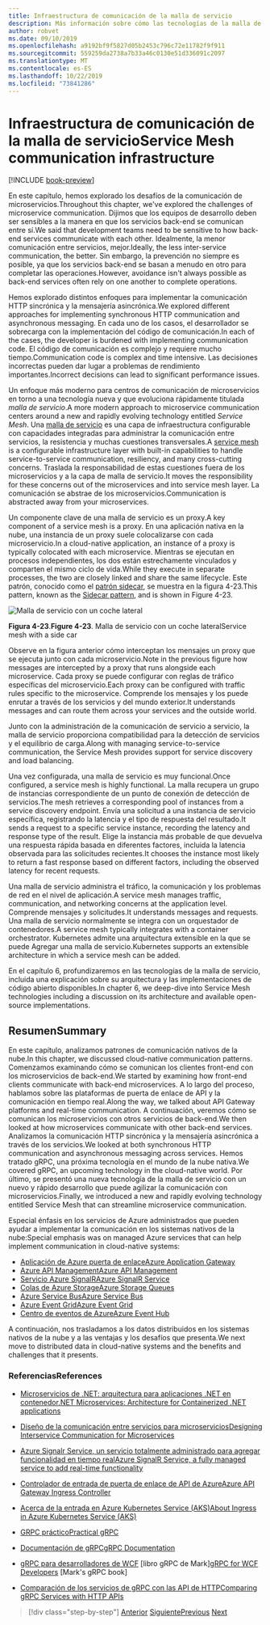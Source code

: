 ```yaml
---
title: Infraestructura de comunicación de la malla de servicio
description: Más información sobre cómo las tecnologías de la malla de servicio simplifican la comunicación de microservicios nativa en la nube
author: robvet
ms.date: 09/10/2019
ms.openlocfilehash: a9192bf9f5827d05b2453c796c72e11782f9f911
ms.sourcegitcommit: 559259da2738a7b33a46c0130e51d336091c2097
ms.translationtype: MT
ms.contentlocale: es-ES
ms.lasthandoff: 10/22/2019
ms.locfileid: "73841286"
---
```

# <a name="service-mesh-communication-infrastructure"></a><span data-ttu-id="a80ea-103">Infraestructura de comunicación de la malla de servicio</span><span class="sxs-lookup"><span data-stu-id="a80ea-103">Service Mesh communication infrastructure</span></span>

[!INCLUDE [book-preview](../../../includes/book-preview.md)]

<span data-ttu-id="a80ea-104">En este capítulo, hemos explorado los desafíos de la comunicación de microservicios.</span><span class="sxs-lookup"><span data-stu-id="a80ea-104">Throughout this chapter, we've explored the challenges of microservice communication.</span></span> <span data-ttu-id="a80ea-105">Dijimos que los equipos de desarrollo deben ser sensibles a la manera en que los servicios back-end se comunican entre sí.</span><span class="sxs-lookup"><span data-stu-id="a80ea-105">We said that development teams need to be sensitive to how back-end services communicate with each other.</span></span> <span data-ttu-id="a80ea-106">Idealmente, la menor comunicación entre servicios, mejor.</span><span class="sxs-lookup"><span data-stu-id="a80ea-106">Ideally, the less inter-service communication, the better.</span></span> <span data-ttu-id="a80ea-107">Sin embargo, la prevención no siempre es posible, ya que los servicios back-end se basan a menudo en otro para completar las operaciones.</span><span class="sxs-lookup"><span data-stu-id="a80ea-107">However, avoidance isn't always possible as back-end services often rely on one another to complete operations.</span></span>

<span data-ttu-id="a80ea-108">Hemos explorado distintos enfoques para implementar la comunicación HTTP sincrónica y la mensajería asincrónica.</span><span class="sxs-lookup"><span data-stu-id="a80ea-108">We explored different approaches for implementing synchronous HTTP communication and asynchronous messaging.</span></span> <span data-ttu-id="a80ea-109">En cada uno de los casos, el desarrollador se sobrecarga con la implementación del código de comunicación.</span><span class="sxs-lookup"><span data-stu-id="a80ea-109">In each of the cases, the developer is burdened with implementing communication code.</span></span> <span data-ttu-id="a80ea-110">El código de comunicación es complejo y requiere mucho tiempo.</span><span class="sxs-lookup"><span data-stu-id="a80ea-110">Communication code is complex and time intensive.</span></span> <span data-ttu-id="a80ea-111">Las decisiones incorrectas pueden dar lugar a problemas de rendimiento importantes.</span><span class="sxs-lookup"><span data-stu-id="a80ea-111">Incorrect decisions can lead to significant performance issues.</span></span>

<span data-ttu-id="a80ea-112">Un enfoque más moderno para centros de comunicación de microservicios en torno a una tecnología nueva y que evoluciona rápidamente titulada *malla de servicio*.</span><span class="sxs-lookup"><span data-stu-id="a80ea-112">A more modern approach to microservice communication centers around a new and rapidly evolving technology entitled *Service Mesh*.</span></span> <span data-ttu-id="a80ea-113">Una [malla de servicio](https://www.nginx.com/blog/what-is-a-service-mesh/) es una capa de infraestructura configurable con capacidades integradas para administrar la comunicación entre servicios, la resistencia y muchas cuestiones transversales.</span><span class="sxs-lookup"><span data-stu-id="a80ea-113">A [service mesh](https://www.nginx.com/blog/what-is-a-service-mesh/) is a configurable infrastructure layer with built-in capabilities to handle service-to-service communication, resiliency, and many cross-cutting concerns.</span></span> <span data-ttu-id="a80ea-114">Traslada la responsabilidad de estas cuestiones fuera de los microservicios y a la capa de malla de servicio.</span><span class="sxs-lookup"><span data-stu-id="a80ea-114">It moves the responsibility for these concerns out of the microservices and into service mesh layer.</span></span> <span data-ttu-id="a80ea-115">La comunicación se abstrae de los microservicios.</span><span class="sxs-lookup"><span data-stu-id="a80ea-115">Communication is abstracted away from your microservices.</span></span>

<span data-ttu-id="a80ea-116">Un componente clave de una malla de servicio es un proxy.</span><span class="sxs-lookup"><span data-stu-id="a80ea-116">A key component of a service mesh is a proxy.</span></span> <span data-ttu-id="a80ea-117">En una aplicación nativa en la nube, una instancia de un proxy suele colocalizarse con cada microservicio.</span><span class="sxs-lookup"><span data-stu-id="a80ea-117">In a cloud-native application, an instance of a proxy is typically colocated with each microservice.</span></span> <span data-ttu-id="a80ea-118">Mientras se ejecutan en procesos independientes, los dos están estrechamente vinculados y comparten el mismo ciclo de vida.</span><span class="sxs-lookup"><span data-stu-id="a80ea-118">While they execute in separate processes, the two are closely linked and share the same lifecycle.</span></span> <span data-ttu-id="a80ea-119">Este patrón, conocido como el [patrón sidecar](https://docs.microsoft.com/azure/architecture/patterns/sidecar), se muestra en la figura 4-23.</span><span class="sxs-lookup"><span data-stu-id="a80ea-119">This pattern, known as the [Sidecar pattern](https://docs.microsoft.com/azure/architecture/patterns/sidecar), and is shown in Figure 4-23.</span></span>

![Malla de servicio con un coche lateral](./media/service-mesh-with-side-car.png)

<span data-ttu-id="a80ea-121">**Figura 4-23**.</span><span class="sxs-lookup"><span data-stu-id="a80ea-121">**Figure 4-23**.</span></span> <span data-ttu-id="a80ea-122">Malla de servicio con un coche lateral</span><span class="sxs-lookup"><span data-stu-id="a80ea-122">Service mesh with a side car</span></span>

<span data-ttu-id="a80ea-123">Observe en la figura anterior cómo interceptan los mensajes un proxy que se ejecuta junto con cada microservicio.</span><span class="sxs-lookup"><span data-stu-id="a80ea-123">Note in the previous figure how messages are intercepted by a proxy that runs alongside each microservice.</span></span> <span data-ttu-id="a80ea-124">Cada proxy se puede configurar con reglas de tráfico específicas del microservicio.</span><span class="sxs-lookup"><span data-stu-id="a80ea-124">Each proxy can be configured with traffic rules specific to the microservice.</span></span> <span data-ttu-id="a80ea-125">Comprende los mensajes y los puede enrutar a través de los servicios y del mundo exterior.</span><span class="sxs-lookup"><span data-stu-id="a80ea-125">It understands messages and can route them across your services and the outside world.</span></span>

<span data-ttu-id="a80ea-126">Junto con la administración de la comunicación de servicio a servicio, la malla de servicio proporciona compatibilidad para la detección de servicios y el equilibrio de carga.</span><span class="sxs-lookup"><span data-stu-id="a80ea-126">Along with managing service-to-service communication, the Service Mesh provides support for service discovery and load balancing.</span></span>

<span data-ttu-id="a80ea-127">Una vez configurada, una malla de servicio es muy funcional.</span><span class="sxs-lookup"><span data-stu-id="a80ea-127">Once configured, a service mesh is highly functional.</span></span> <span data-ttu-id="a80ea-128">La malla recupera un grupo de instancias correspondiente de un punto de conexión de detección de servicios.</span><span class="sxs-lookup"><span data-stu-id="a80ea-128">The mesh retrieves a corresponding pool of instances from a service discovery endpoint.</span></span> <span data-ttu-id="a80ea-129">Envía una solicitud a una instancia de servicio específica, registrando la latencia y el tipo de respuesta del resultado.</span><span class="sxs-lookup"><span data-stu-id="a80ea-129">It sends a request to a specific service instance, recording the latency and response type of the result.</span></span> <span data-ttu-id="a80ea-130">Elige la instancia más probable de que devuelva una respuesta rápida basada en diferentes factores, incluida la latencia observada para las solicitudes recientes.</span><span class="sxs-lookup"><span data-stu-id="a80ea-130">It chooses the instance most likely to return a fast response based on different factors, including the observed latency for recent requests.</span></span>

<span data-ttu-id="a80ea-131">Una malla de servicio administra el tráfico, la comunicación y los problemas de red en el nivel de aplicación.</span><span class="sxs-lookup"><span data-stu-id="a80ea-131">A service mesh manages traffic, communication, and networking concerns at the application level.</span></span> <span data-ttu-id="a80ea-132">Comprende mensajes y solicitudes.</span><span class="sxs-lookup"><span data-stu-id="a80ea-132">It understands messages and requests.</span></span> <span data-ttu-id="a80ea-133">Una malla de servicio normalmente se integra con un orquestador de contenedores.</span><span class="sxs-lookup"><span data-stu-id="a80ea-133">A service mesh typically integrates with a container orchestrator.</span></span> <span data-ttu-id="a80ea-134">Kubernetes admite una arquitectura extensible en la que se puede Agregar una malla de servicio.</span><span class="sxs-lookup"><span data-stu-id="a80ea-134">Kubernetes supports an extensible architecture in which a service mesh can be added.</span></span>

<span data-ttu-id="a80ea-135">En el capítulo 6, profundizaremos en las tecnologías de la malla de servicio, incluida una explicación sobre su arquitectura y las implementaciones de código abierto disponibles.</span><span class="sxs-lookup"><span data-stu-id="a80ea-135">In chapter 6, we deep-dive into Service Mesh technologies including a discussion on its architecture and available open-source implementations.</span></span>

## <a name="summary"></a><span data-ttu-id="a80ea-136">Resumen</span><span class="sxs-lookup"><span data-stu-id="a80ea-136">Summary</span></span>

<span data-ttu-id="a80ea-137">En este capítulo, analizamos patrones de comunicación nativos de la nube.</span><span class="sxs-lookup"><span data-stu-id="a80ea-137">In this chapter, we discussed cloud-native communication patterns.</span></span> <span data-ttu-id="a80ea-138">Comenzamos examinando cómo se comunican los clientes front-end con los microservicios de back-end.</span><span class="sxs-lookup"><span data-stu-id="a80ea-138">We started by examining how front-end clients communicate with back-end microservices.</span></span> <span data-ttu-id="a80ea-139">A lo largo del proceso, hablamos sobre las plataformas de puerta de enlace de API y la comunicación en tiempo real.</span><span class="sxs-lookup"><span data-stu-id="a80ea-139">Along the way, we talked about API Gateway platforms and real-time communication.</span></span> <span data-ttu-id="a80ea-140">A continuación, veremos cómo se comunican los microservicios con otros servicios de back-end.</span><span class="sxs-lookup"><span data-stu-id="a80ea-140">We then looked at how microservices communicate with other back-end services.</span></span> <span data-ttu-id="a80ea-141">Analizamos la comunicación HTTP sincrónica y la mensajería asincrónica a través de los servicios.</span><span class="sxs-lookup"><span data-stu-id="a80ea-141">We looked at both synchronous HTTP communication and asynchronous messaging across services.</span></span> <span data-ttu-id="a80ea-142">Hemos tratado gRPC, una próxima tecnología en el mundo de la nube nativa.</span><span class="sxs-lookup"><span data-stu-id="a80ea-142">We covered gRPC, an upcoming technology in the cloud-native world.</span></span> <span data-ttu-id="a80ea-143">Por último, se presentó una nueva tecnología de la malla de servicio con un nuevo y rápido desarrollo que puede agilizar la comunicación con microservicios.</span><span class="sxs-lookup"><span data-stu-id="a80ea-143">Finally, we introduced a new and rapidly evolving technology entitled Service Mesh that can streamline microservice communication.</span></span>

<span data-ttu-id="a80ea-144">Especial énfasis en los servicios de Azure administrados que pueden ayudar a implementar la comunicación en los sistemas nativos de la nube:</span><span class="sxs-lookup"><span data-stu-id="a80ea-144">Special emphasis was on managed Azure services that can help implement communication in cloud-native systems:</span></span>

- [<span data-ttu-id="a80ea-145">Aplicación de Azure puerta de enlace</span><span class="sxs-lookup"><span data-stu-id="a80ea-145">Azure Application Gateway</span></span>](https://docs.microsoft.com/azure/application-gateway/overview)
- [<span data-ttu-id="a80ea-146">Azure API Management</span><span class="sxs-lookup"><span data-stu-id="a80ea-146">Azure API Management</span></span>](https://azure.microsoft.com/services/api-management/)
- [<span data-ttu-id="a80ea-147">Servicio Azure SignalR</span><span class="sxs-lookup"><span data-stu-id="a80ea-147">Azure SignalR Service</span></span>](https://azure.microsoft.com/services/signalr-service/)
- [<span data-ttu-id="a80ea-148">Colas de Azure Storage</span><span class="sxs-lookup"><span data-stu-id="a80ea-148">Azure Storage Queues</span></span>](https://docs.microsoft.com/azure/storage/queues/storage-queues-introduction)
- [<span data-ttu-id="a80ea-149">Azure Service Bus</span><span class="sxs-lookup"><span data-stu-id="a80ea-149">Azure Service Bus</span></span>](https://docs.microsoft.com/azure/service-bus-messaging/service-bus-messaging-overview)
- [<span data-ttu-id="a80ea-150">Azure Event Grid</span><span class="sxs-lookup"><span data-stu-id="a80ea-150">Azure Event Grid</span></span>](https://docs.microsoft.com/azure/event-grid/overview)
- [<span data-ttu-id="a80ea-151">Centro de eventos de Azure</span><span class="sxs-lookup"><span data-stu-id="a80ea-151">Azure Event Hub</span></span>](https://azure.microsoft.com/services/event-hubs/)

<span data-ttu-id="a80ea-152">A continuación, nos trasladamos a los datos distribuidos en los sistemas nativos de la nube y a las ventajas y los desafíos que presenta.</span><span class="sxs-lookup"><span data-stu-id="a80ea-152">We next move to distributed data in cloud-native systems and the benefits and challenges that it presents.</span></span>

### <a name="references"></a><span data-ttu-id="a80ea-153">Referencias</span><span class="sxs-lookup"><span data-stu-id="a80ea-153">References</span></span>

- [<span data-ttu-id="a80ea-154">Microservicios de .NET: arquitectura para aplicaciones .NET en contenedor</span><span class="sxs-lookup"><span data-stu-id="a80ea-154">.NET Microservices: Architecture for Containerized .NET applications</span></span>](https://dotnet.microsoft.com/download/thank-you/microservices-architecture-ebook)

- [<span data-ttu-id="a80ea-155">Diseño de la comunicación entre servicios para microservicios</span><span class="sxs-lookup"><span data-stu-id="a80ea-155">Designing Interservice Communication for Microservices</span></span>](https://docs.microsoft.com/azure/architecture/microservices/design/interservice-communication)

- [<span data-ttu-id="a80ea-156">Azure Signalr Service, un servicio totalmente administrado para agregar funcionalidad en tiempo real</span><span class="sxs-lookup"><span data-stu-id="a80ea-156">Azure SignalR Service, a fully managed service to add real-time functionality</span></span>](https://azure.microsoft.com/blog/azure-signalr-service-a-fully-managed-service-to-add-real-time-functionality/)

- [<span data-ttu-id="a80ea-157">Controlador de entrada de puerta de enlace de API de Azure</span><span class="sxs-lookup"><span data-stu-id="a80ea-157">Azure API Gateway Ingress Controller</span></span>](https://azure.github.io/application-gateway-kubernetes-ingress/)

- [<span data-ttu-id="a80ea-158">Acerca de la entrada en Azure Kubernetes Service (AKS)</span><span class="sxs-lookup"><span data-stu-id="a80ea-158">About Ingress in Azure Kubernetes Service (AKS)</span></span>](https://vincentlauzon.com/2018/10/10/about-ingress-in-azure-kubernetes-service-aks/)

- [<span data-ttu-id="a80ea-159">GRPC práctico</span><span class="sxs-lookup"><span data-stu-id="a80ea-159">Practical gRPC</span></span>](https://www.worldcat.org/title/practical-grpc/oclc/1042342319)

- [<span data-ttu-id="a80ea-160">Documentación de gRPC</span><span class="sxs-lookup"><span data-stu-id="a80ea-160">gRPC Documentation</span></span>](https://grpc.io/docs/guides/)

- <span data-ttu-id="a80ea-161">[gRPC para desarrolladores de WCF](https://bing.com) [libro gRPC de Mark]</span><span class="sxs-lookup"><span data-stu-id="a80ea-161">[gRPC for WCF Developers](https://bing.com) [Mark's gRPC book]</span></span>

- [<span data-ttu-id="a80ea-162">Comparación de los servicios de gRPC con las API de HTTP</span><span class="sxs-lookup"><span data-stu-id="a80ea-162">Comparing gRPC Services with HTTP APIs</span></span>](https://docs.microsoft.com/aspnet/core/grpc/comparison?view=aspnetcore-3.0)

>[!div class="step-by-step"]
><span data-ttu-id="a80ea-163">[Anterior](rest-grpc.md)
>[Siguiente](distributed-data.md)</span><span class="sxs-lookup"><span data-stu-id="a80ea-163">[Previous](rest-grpc.md)
[Next](distributed-data.md)</span></span>
